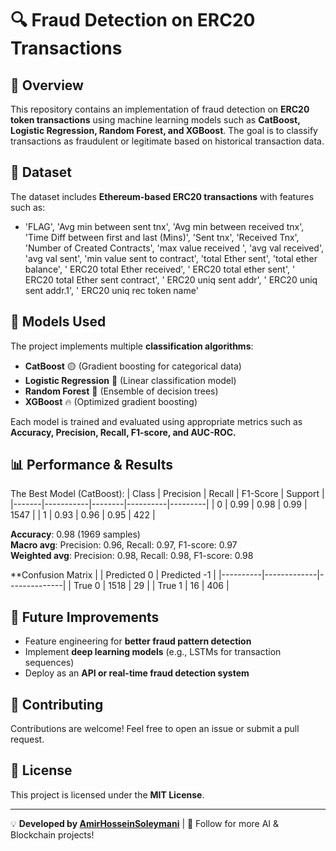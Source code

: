 # 🔍 Fraud Detection on ERC20 Transactions

## 📌 Overview
This repository contains an implementation of fraud detection on **ERC20 token transactions** using machine learning models such as **CatBoost, Logistic Regression, Random Forest, and XGBoost**. The goal is to classify transactions as fraudulent or legitimate based on historical transaction data.

## 📂 Dataset
The dataset includes **Ethereum-based ERC20 transactions** with features such as:
- 'FLAG', 'Avg min between sent tnx', 'Avg min between received tnx',
       'Time Diff between first and last (Mins)', 'Sent tnx', 'Received Tnx',
       'Number of Created Contracts', 'max value received ',
       'avg val received', 'avg val sent', 'min value sent to contract',
       'total Ether sent', 'total ether balance',
       ' ERC20 total Ether received', ' ERC20 total ether sent',
       ' ERC20 total Ether sent contract', ' ERC20 uniq sent addr',
       ' ERC20 uniq sent addr.1', ' ERC20 uniq rec token name'

## 📖 Models Used
The project implements multiple **classification algorithms**:
- **CatBoost** 🟡 (Gradient boosting for categorical data)
- **Logistic Regression** 🔵 (Linear classification model)
- **Random Forest** 🌳 (Ensemble of decision trees)
- **XGBoost** 🔥 (Optimized gradient boosting)

Each model is trained and evaluated using appropriate metrics such as **Accuracy, Precision, Recall, F1-score, and AUC-ROC.**


## 📊 Performance & Results
The Best Model (CatBoost):
| Class | Precision | Recall | F1-Score | Support |
|-------|-----------|--------|----------|---------|
| 0     | 0.99      | 0.98   | 0.99     | 1547    |
| 1    | 0.93      | 0.96   | 0.95     | 422     |

**Accuracy**: 0.98 (1969 samples)  
**Macro avg**: Precision: 0.96, Recall: 0.97, F1-score: 0.97  
**Weighted avg**: Precision: 0.98, Recall: 0.98, F1-score: 0.98

**Confusion Matrix
|          | Predicted 0 | Predicted -1 |
|----------|-------------|--------------|
| True 0   | 1518        | 29           |
| True 1  | 16          | 406          |


## 📌 Future Improvements
- Feature engineering for **better fraud pattern detection**
- Implement **deep learning models** (e.g., LSTMs for transaction sequences)
- Deploy as an **API or real-time fraud detection system**

## 🤝 Contributing
Contributions are welcome! Feel free to open an issue or submit a pull request.

## 📜 License
This project is licensed under the **MIT License**.

---
💡 **Developed by [AmirHosseinSoleymani](https://github.com/AmirHosseinSoleymani)** | 🚀 Follow for more AI & Blockchain projects!
